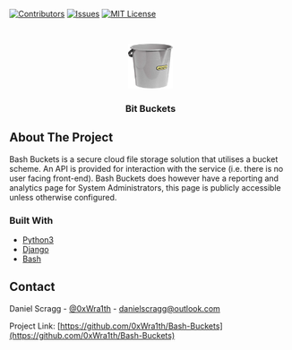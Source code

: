 <!--
*** Thanks for checking out the Best-README-Template. If you have a suggestion
*** that would make this better, please fork the repo and create a pull request
*** or simply open an issue with the tag "enhancement".
*** Thanks again! Now go create something AMAZING! :D
***
***
***
*** To avoid retyping too much info. Do a search and replace for the following:
*** github_username, repo_name, twitter_handle, email, project_title, project_description
-->



<!-- PROJECT SHIELDS -->
<!--
*** I'm using markdown "reference style" links for readability.
*** Reference links are enclosed in brackets [ ] instead of parentheses ( ).
*** See the bottom of this document for the declaration of the reference variables
*** for contributors-url, forks-url, etc. This is an optional, concise syntax you may use.
*** https://www.markdownguide.org/basic-syntax/#reference-style-links
-->
[![Contributors][contributors-shield]][contributors-url]
[![Issues][issues-shield]][issues-url]
[![MIT License][license-shield]][license-url]


<!-- PROJECT LOGO -->
<br />
<p align="center">
  <a href="https://github.com/github_username/repo_name">
    <img src="images/bucket_logo.png" alt="Logo" width="80" height="80">
  </a>
  <h3 align="center">Bit Buckets</h3>
</p>




<!-- ABOUT THE PROJECT -->
## About The Project

Bash Buckets is a secure cloud file storage solution that utilises a bucket scheme.
An API is provided for interaction with the service (i.e. there is no user facing front-end).
Bash Buckets does however have a reporting and analytics page for System Administrators, this page is publicly accessible unless otherwise configured.

### Built With

* [Python3](https://www.python.org/about/)
* [Django](https://www.djangoproject.com/)
* [Bash](https://www.gnu.org/software/bash/)

<!-- CONTACT -->
## Contact

Daniel Scragg - [@0xWra1th](https://twitter.com/0xWra1th) - danielscragg@outlook.com

Project Link: [https://github.com/0xWra1th/Bash-Buckets](https://github.com/0xWra1th/Bash-Buckets)


<!-- MARKDOWN LINKS & IMAGES -->
<!-- https://www.markdownguide.org/basic-syntax/#reference-style-links -->
[contributors-shield]: https://img.shields.io/github/contributors/0xWra1th/Bash-Buckets?style=for-the-badge
[contributors-url]: https://github.com/0xWra1th/Bash-Buckets/graphs/contributors
[issues-shield]: https://img.shields.io/github/issues/0xWra1th/Bash-Buckets?style=for-the-badge
[issues-url]: https://github.com/0xWra1th/Bash-Buckets/issues
[license-shield]: https://img.shields.io/github/license/0xWra1th/Bash-Buckets?style=for-the-badge
[license-url]: https://github.com/0xWra1th/Bash-Buckets/blob/master/LICENSE.txt
